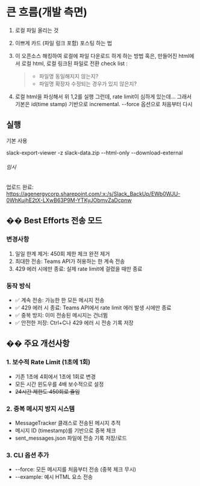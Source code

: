 # 큰 흐름(개발 측면)

1. 로컬 파일 올리는 것
2. 이쁘게 카드 (파일 링크 포함) 포스팅 하는 법
3. 이 오픈소스 해킹하여 로컬에 파일 다운로드 하게 하는 방법
   혹은, 만들어진 html에서 로컬 html, 로컬 링크된 파일로 전환
   check list :

   > - 파일명 동일해지지 않는지?
   > - 파일명 확장자 수정되는 경우가 있지 않은지?

4. 로컬 html을 파싱해서 위 1,2를 실행
   그런데, rate limit이 심하게 있는데...
   그래서 기본은 id(time stamp) 기반으로 incremental.
   --force 옵션으로 처음부터 다시

## 실행

기본 사용

slack-export-viewer -z slack-data.zip --html-only --download-external

###### 임시

업로드 완료: https://agenergycorp.sharepoint.com/:x:/s/Slack_BackUp/EWb0WJU-0WhKujhE2tX-LXwB63P9M-YTKyJObmvZaDcpnw

## �� Best Efforts 전송 모드

### 변경사항

1. 일일 한계 제거: 450회 제한 체크 완전 제거
2. 최대한 전송: Teams API가 허용하는 한 계속 전송
3. 429 에러 시에만 종료: 실제 rate limit에 걸렸을 때만 종료

### 동작 방식

- ✅ 계속 전송: 가능한 한 모든 메시지 전송
- ✅ 429 에러 시 종료: Teams API에서 rate limit 에러 발생 시에만 종료
- ✅ 중복 방지: 이미 전송된 메시지는 건너뜀
- ✅ 안전한 저장: Ctrl+C나 429 에러 시 전송 기록 저장

## �� 주요 개선사항

### 1. 보수적 Rate Limit (1초에 1회)

- 기존 1초에 4회에서 1초에 1회로 변경
- 모든 시간 윈도우를 4배 보수적으로 설정
- ~~24시간 제한도 450회로 줄임~~

### 2. 중복 메시지 방지 시스템

- MessageTracker 클래스로 전송된 메시지 추적
- 메시지 ID (timestamp)를 기반으로 중복 체크
- sent_messages.json 파일에 전송 기록 저장/로드

### 3. CLI 옵션 추가

- --force: 모든 메시지를 처음부터 전송 (중복 체크 무시)
- --example: 예시 HTML 요소 전송
